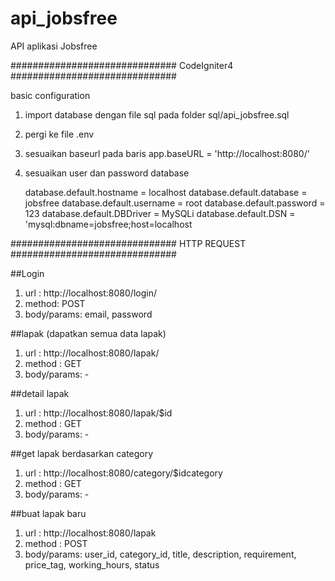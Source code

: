 # api_jobsfree
API aplikasi Jobsfree

############################## CodeIgniter4 ############################## 

basic configuration
1.  import database dengan file sql pada folder sql/api_jobsfree.sql
2.  pergi ke file .env
3.  sesuaikan baseurl pada baris app.baseURL = 'http://localhost:8080/'
4.  sesuaikan user dan password database

    database.default.hostname = localhost
    database.default.database = jobsfree
    database.default.username = root
    database.default.password = 123
    database.default.DBDriver = MySQLi
    database.default.DSN = 'mysql:dbname=jobsfree;host=localhost

############################## HTTP REQUEST ############################## 

##Login
1. url : http://localhost:8080/login/
2. method: POST
3. body/params: email, password


##lapak (dapatkan semua data lapak)
1. url : http://localhost:8080/lapak/
2. method : GET
3. body/params: -

##detail lapak
1. url : http://localhost:8080/lapak/$id
2. method : GET
3. body/params: -

##get lapak berdasarkan category
1. url : http://localhost:8080/category/$idcategory 
2. method : GET
3. body/params: -

##buat lapak baru
1. url : http://localhost:8080/lapak
2. method : POST
3. body/params: user_id, category_id, title, description, requirement, price_tag, working_hours, status

